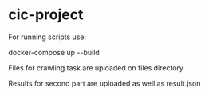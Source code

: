 # cic-project

For running scripts use:

docker-compose up --build

Files for crawling task are uploaded on files directory

Results for second part are uploaded as well as result.json